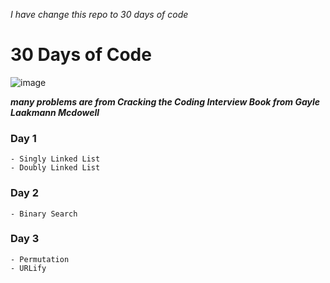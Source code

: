 _I have change this repo to 30 days of code_

# 30 Days of Code 
![image](https://media2.giphy.com/media/HscDLzkO8EOTmgkhQP/200w.webp?cid=ecf05e47uc4zndk62m7rjif47a26xkatrpxm7zhe14qbzy0u&rid=200w.webp&ct=g)

***many problems are from Cracking the Coding Interview Book from Gayle Laakmann Mcdowell***

### Day 1
    - Singly Linked List
    - Doubly Linked List
### Day 2
    - Binary Search
### Day 3
    - Permutation
    - URLify
